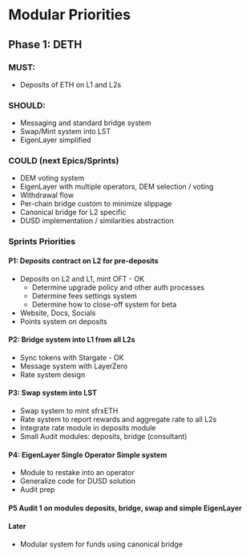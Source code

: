 # Modular Priorities

## Phase 1: DETH

### MUST:
- Deposits of ETH on L1 and L2s

### SHOULD:
- Messaging and standard bridge system
- Swap/Mint system into LST
- EigenLayer simplified

### COULD (next Epics/Sprints)
- DEM voting system
- EigenLayer with multiple operators, DEM selection / voting
- Withdrawal flow
- Per-chain bridge custom to minimize slippage
- Canonical bridge for L2 specific
- DUSD implementation / similarities abstraction

### Sprints Priorities

#### P1: Deposits contract on L2 for pre-deposits
- Deposits on L2 and L1, mint OFT - OK
  - Determine upgrade policy and other auth processes
  - Determine fees settings system
  - Determine how to close-off system for beta
- Website, Docs, Socials
- Points system on deposits

#### P2: Bridge system into L1 from all L2s
- Sync tokens with Stargate - OK
- Message system with LayerZero
- Rate system design

#### P3: Swap system into LST
- Swap system to mint sfrxETH
- Rate system to report rewards and aggregate rate to all L2s
- Integrate rate module in deposits module
- Small Audit modules: deposits, bridge (consultant)

#### P4: EigenLayer Single Operator Simple system
- Module to restake into an operator
- Generalize code for DUSD solution
- Audit prep

#### P5 Audit 1 on modules deposits, bridge, swap and simple EigenLayer

#### Later
- Modular system for funds using canonical bridge

